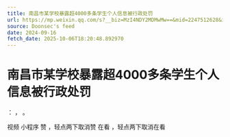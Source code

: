 ```yaml
---
title: 南昌市某学校暴露超4000多条学生个人信息被行政处罚
url: https://mp.weixin.qq.com/s?__biz=MzI4NDY2MDMwMw==&mid=2247512628&idx=1&sn=476de1daf4be5e91711245fcb971b758
source: Doonsec's feed
date: 2024-09-16
fetch_date: 2025-10-06T18:20:48.892970
---
```


# 南昌市某学校暴露超4000多条学生个人信息被行政处罚

：
，
。

视频
小程序
赞
，轻点两下取消赞
在看
，轻点两下取消在看